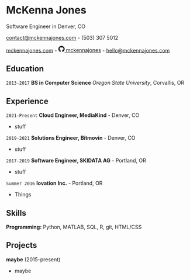# McKenna Jones
Software Engineer in Denver, CO

<a href="contact@mckennajones.com">contact@mckennajones.com</a> - (503) 307 5012

<div id="webaddress">
  <a href="https://mckennajones.com"><i class="fas fa-home"></i> mckennajones.com</a> - 
  <a href="https://github.com/mckennajones"><img src="icons/github.svg" width=17>
</i> mckennajones</a> - 
  <a href="mailto:hello@mckennajones.com"><i class="fab fa-mail"></i> hello@mckennajones.com</a>
</div>

## Education

`2013-2017`
**BS in Computer Science** *Oregon State University*, Corvallis, OR

## Experience

`2021-Present`
**Cloud Engineer, MediaKind** - Denver, CO

- stuff

`2019-2021`
**Solutions Engineer, Bitmovin** - Denver, CO

- stuff

`2017-2019`
**Software Engineer, SKIDATA AG** - Portland, OR

- stuff

`Summer 2016`
**Iovation Inc.** - Portland, OR

- Things

## Skills

**Programming:** Python, MATLAB, SQL, R, git, HTML/CSS

## Projects
**maybe** (2015-present)

- maybe